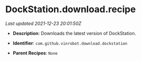 # DockStation.download.recipe

_Last updated 2021-12-23 20:01:50Z_

- **Description**: Downloads the latest version of DockStation.

- **Identifier**: `com.github.vinrobot.download.dockstation`

- **Parent Recipes**: `None`
